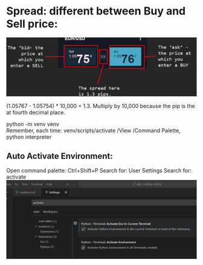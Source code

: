 # Spread: different between Buy and Sell price:

![Alt text](image.png)

(1.05767 - 1.05754) * 10,000 = 1.3.  Multiply by 10,000 because the pip is the at fourth decimal place.

python -m venv venv  
Remember, each time:  venv/scripts/activate
/View /Command Palette, python interpreter

## Auto Activate Environment:
Open command palette: Ctrl+Shift+P
Search for:  User Settings
Search for: activate
![Alt text](image-1.png)  
